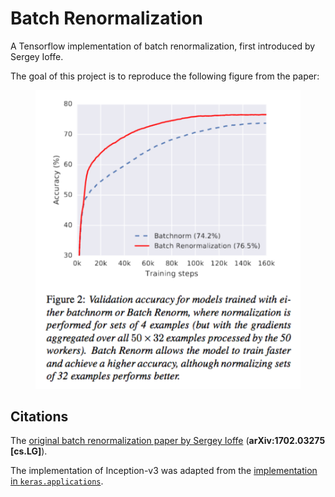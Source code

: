 # Batch Renormalization

A Tensorflow implementation of batch renormalization, first introduced by Sergey
Ioffe.

The goal of this project is to reproduce the following figure from the paper:

<figure>
    <a href="https://raw.githubusercontent.com/eigenfoo/batch-renorm/master/docs/paper-figure.png">
    <img style="float: middle" src="https://raw.githubusercontent.com/eigenfoo/batch-renorm/master/docs/paper-figure.png">
    </a>
</figure>

## Citations

The [original batch renormalization paper by Sergey
Ioffe](https://arxiv.org/abs/1702.03275) (**arXiv:1702.03275 [cs.LG]**).

The implementation of Inception-v3 was adapted from the [implementation in
`keras.applications`](https://github.com/keras-team/keras-applications).
